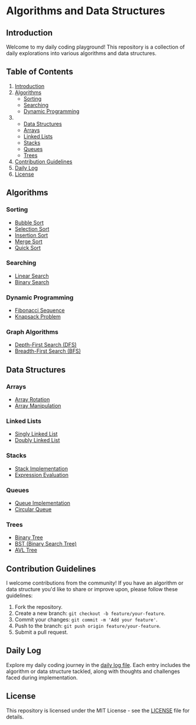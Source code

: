 # Algorithms and Data Structures

## Introduction

Welcome to my daily coding playground! This repository is a collection of daily explorations into various algorithms and data structures.

## Table of Contents

1. [Introduction](#introduction)
2. [Algorithms](#algorithms)
   - [Sorting](#sorting)
   - [Searching](#searching)
   - [Dynamic Programming](#dynamic-programming)
3. - [Data Structures](#data-structures)
   - [Arrays](#arrays)
   - [Linked Lists](#linked-lists)
   - [Stacks](#stacks)
   - [Queues](#queues)
   - [Trees](#trees)
4. [Contribution Guidelines](#contribution-guidelines)
5. [Daily Log](#daily-log)
6. [License](#license)

## Algorithms

### Sorting

- [Bubble Sort](#)
- [Selection Sort](#)
- [Insertion Sort](#)
- [Merge Sort](#)
- [Quick Sort](#)

### Searching

- [Linear Search](#)
- [Binary Search](#)

### Dynamic Programming

- [Fibonacci Sequence](#)
- [Knapsack Problem](#)

### Graph Algorithms

- [Depth-First Search (DFS)](#)
- [Breadth-First Search (BFS)](#)

## Data Structures

### Arrays

- [Array Rotation](#)
- [Array Manipulation](#)

### Linked Lists

- [Singly Linked List](#)
- [Doubly Linked List](#)

### Stacks

- [Stack Implementation](#)
- [Expression Evaluation](#)

### Queues

- [Queue Implementation](#)
- [Circular Queue](#)

### Trees

- [Binary Tree](#)
- [BST (Binary Search Tree)](#)
- [AVL Tree](#)

## Contribution Guidelines

I welcome contributions from the community! If you have an algorithm or data structure you'd like to share or improve upon, please follow these guidelines:

1. Fork the repository.
2. Create a new branch: `git checkout -b feature/your-feature`.
3. Commit your changes: `git commit -m 'Add your feature'`.
4. Push to the branch: `git push origin feature/your-feature`.
5. Submit a pull request.

## Daily Log

Explore my daily coding journey in the [daily log file](DailyLog.md). Each entry includes the algorithm or data structure tackled, along with thoughts and challenges faced during implementation.

## License

This repository is licensed under the MIT License - see the [LICENSE](LICENSE) file for details.
